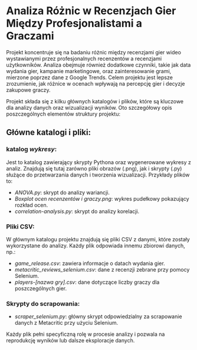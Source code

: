 # Analiza Różnic w Recenzjach Gier Między Profesjonalistami a Graczami

Projekt koncentruje się na badaniu różnic między recenzjami gier wideo wystawianymi przez profesjonalnych recenzentów a recenzjami użytkowników. Analiza obejmuje również dodatkowe czynniki, takie jak data wydania gier, kampanie marketingowe, oraz zainteresowanie grami, mierzone poprzez dane z Google Trends. Celem projektu jest lepsze zrozumienie, jak różnice w ocenach wpływają na percepcję gier i decyzje zakupowe graczy.

Projekt składa się z kilku głównych katalogów i plików, które są kluczowe dla analizy danych oraz wizualizacji wyników. Oto szczegółowy opis poszczególnych elementów struktury projektu:

## Główne katalogi i pliki:

### katalog *wykresy*:

Jest to katalog zawierający skrypty Pythona oraz wygenerowane wykresy z analiz. Znajdują się tutaj zarówno pliki obrazów (.png), jak i skrypty (.py) służące do przetwarzania danych i tworzenia wizualizacji. Przykłady plików to:
- *ANOVA.py*: skrypt do analizy wariancji.
- *Boxplot ocen recenzentów i graczy.png*: wykres pudełkowy pokazujący rozkład ocen.
- *correlation-analysis.py*: skrypt do analizy korelacji.

### Pliki CSV:

W głównym katalogu projektu znajdują się pliki CSV z danymi, które zostały wykorzystane do analizy. Każdy plik odpowiada innemu zbiorowi danych, np.:
- *game_release.csv*: zawiera informacje o datach wydania gier.
- *metacritic_reviews_selenium.csv*: dane z recenzji zebrane przy pomocy Selenium.
- *players-[nazwa gry].csv*: dane dotyczące liczby graczy dla poszczególnych gier.

### Skrypty do scrapowania:

- *scraper_selenium.py*: główny skrypt odpowiedzialny za scrapowanie danych z Metacritic przy użyciu Selenium.


Każdy plik pełni specyficzną rolę w procesie analizy i pozwala na reprodukcję wyników lub dalsze eksploracje danych.
